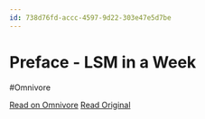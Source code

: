 ```yaml
---
id: 738d76fd-accc-4597-9d22-303e47e5d7be
---
```


# Preface - LSM in a Week
#Omnivore

[Read on Omnivore](https://omnivore.app/me/preface-lsm-in-a-week-18d5c3adaad)
[Read Original](https://skyzh.github.io/mini-lsm/)

